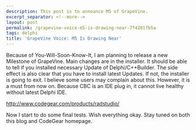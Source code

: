 ```yaml
---
description: This post is to announce M5 of GrapeVine.
excerpt_separator: <!--more-->
layout: post
permalink: /grapevine-voice-m5-is-drawing-near-7f4201fb5a
tags: delphi
title: 'GrapeVine Voice: M5 Is Drawing Near'
---
```

Because of You-Will-Soon-Know-It, I am planning to release a new Milestone of GrapeVine. Main changes are in the installer. It should be able to tell if you installed necessary Update of Delphi/C++Builder. The side effect is also clear that you have to install latest Updates. If not, the installer is going to exit. I believe some users may complain about this. However, it is a must from now on. Because CBC is an IDE plug in, it cannot live healthy without latest Delphi IDE.

http://www.codegear.com/products/radstudio/

Now I start to do some final tests. Wish everything okay. Stay tuned on both this blog and CodeGear homepage.
<!--more-->